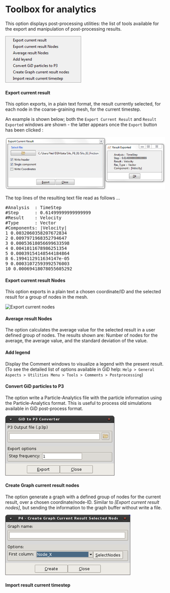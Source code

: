 # Toolbox for analytics

This option displays post-processing utilities: the list of tools available for the export and manipulation of post-processing results.

  ![](img/p4_post_toolbox_submenu.png "Toolbox for analytics")

#### Export current result

This option exports, in a plain text format, the result currently selected, for each node in the coarse-graining mesh, for the current timestep.

An example is shown below; both the  `Export Current Result` and `Result Exported` windows are shown - the latter appears once the `Export` button has been clicked :

  ![](img/p4_post_toolbox_export_current.png "Export current")

The top lines of the resulting text file read as follows ...

<pre>
#Analysis  : TimeStep
#Step      : 0.61499999999999999
#Result    : Velocity
#Type      : Vector
#Components: |Velocity|
1 0.0032060358207672834  
2 0.0097971968352794647  
3 0.00053618056699633598  
4 0.0041011678986251354  
5 0.00039154148544184864  
8 6.1994112911634147e-05  
9 0.00031072593992576003  
10 0.00069418078055605292
</pre>
  

#### Export current result Nodes

This option exports in a plain text a chosen coordinate/ID and the selected result for a group of nodes in the mesh.

  ![](img/p4_nodespost_toolbox_export_current_nodes.png "Export current nodes")

#### Average result Nodes

The option calculates the average value for the selected result in a user defined group of nodes.
The results shown are: Number of nodes for the average, the average value, and the standard deviation of the value.

#### Add legend

Display the Comment windows to visualize a legend with the present result.
(To see the detailed list of options available in GiD help: `Help > General Aspects > Utilities Menu > Tools > Comments > Postprocessing`)

#### Convert GiD particles to P3

The option write a Particle-Analytics file with the particle information using the Particle-Analytics format.
This is useful to process old simulations available in GiD post-process format.

  ![](img/p4_post_toolbox_export_particles.png "export current")

#### Create Graph current result nodes

The option generate a graph with a defined group of nodes for the current result, over a chosen coordinate/node-ID.
Similar to *[Export current result nodes]*, but sending the information to the graph buffer without write a file.

  ![](img/p4_post_toolbox_create_graph.png "export current")

#### Import result current timestep
